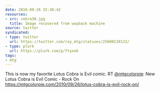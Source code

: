 ```yaml
---
date: 2010-09-26 15:36:42
resources:
- src: cobra30.jpg
  title: Image recovered from wayback machine
source: twitter
syndicated:
- type: twitter
  url: https://twitter.com/roy_mtg/statuses/25600138123/
- type: plurk
  url: https://plurk.com/p/7tyxok
tags:
- mtg
---
```


This is now my favorite Lotus Cobra is Evil comic. RT [@mtgcolorpie](https://twitter.com/mtgcolorpie/): New Lotus Cobra is Evil Comic - Rock On https://mtgcolorpie.com/2010/09/26/lotus-cobra-is-evil-rock-on/